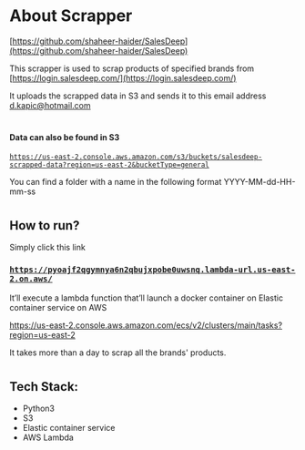 # About Scrapper
[https://github.com/shaheer-haider/SalesDeep](https://github.com/shaheer-haider/SalesDeep)

This scrapper is used to scrap products of specified brands from
[https://login.salesdeep.com/](https://login.salesdeep.com/)

It uploads the scrapped data in S3 and sends it to this email address
d.kapic@hotmail.com

#

#### Data can also be found in S3 
<code><a href="https://us-east-2.console.aws.amazon.com/s3/buckets/salesdeep-scrapped-data?region=us-east-2&bucketType=general">https://us-east-2.console.aws.amazon.com/s3/buckets/salesdeep-scrapped-data?region=us-east-2&bucketType=general</a></code>

You can find a folder with a name in the following format
YYYY-MM-dd-HH-mm-ss

#
## How to run?
Simply click this link

<h3><code><a href="https://pyoajf2qgymnya6n2qbujxpobe0uwsnq.lambda-url.us-east-2.on.aws/">https://pyoajf2qgymnya6n2qbujxpobe0uwsnq.lambda-url.us-east-2.on.aws/</a></code></h3>

It’ll execute a lambda function that’ll launch a docker container on Elastic container service on AWS

https://us-east-2.console.aws.amazon.com/ecs/v2/clusters/main/tasks?region=us-east-2

It takes more than a day to scrap all the brands' products.

#
## Tech Stack:
- Python3
- S3
- Elastic container service
- AWS Lambda

